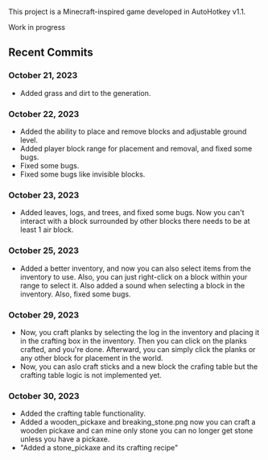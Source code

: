 This project is a Minecraft-inspired game developed in AutoHotkey v1.1.

Work in progress

## Recent Commits

### October 21, 2023
- Added grass and dirt to the generation.

### October 22, 2023
- Added the ability to place and remove blocks and adjustable ground level.
- Added player block range for placement and removal, and fixed some bugs.
- Fixed some bugs.
- Fixed some bugs like invisible blocks.

### October 23, 2023
- Added leaves, logs, and trees, and fixed some bugs. Now you can't interact with a block surrounded by other blocks there needs to be at least 1 air block.

### October 25, 2023
- Added a better inventory, and now you can also select items from the inventory to use. Also, you can just right-click on a block within your range to select it. Also added a sound when selecting a block in the inventory. Also, fixed some bugs.

### October 29, 2023
- Now, you craft planks by selecting the log in the inventory and placing it in the crafting box in the inventory. Then you can click on the planks crafted, and you're done. Afterward, you can simply click the planks or any other block for placement in the world.
- Now, you can aslo craft sticks and a new block the crafing table but the crafting table logic is not implemented yet.

### October 30, 2023
- Added the crafting table functionality.
- Added a wooden_pickaxe and breaking_stone.png now you can craft a wooden pickaxe and can mine only stone you can no longer get stone unless you have a pickaxe.
- "Added a stone_pickaxe and its crafting recipe"
